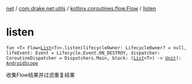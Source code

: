 [net](../../index.md) / [com.drake.net.utils](../index.md) / [kotlinx.coroutines.flow.Flow](index.md) / [listen](./listen.md)

# listen

`fun <T> Flow<`[`List`](https://kotlinlang.org/api/latest/jvm/stdlib/kotlin.collections/-list/index.html)`<T>>.listen(lifecycleOwner: LifecycleOwner? = null, lifeEvent: Event = Lifecycle.Event.ON_DESTROY, dispatcher: CoroutineDispatcher = Dispatchers.Main, block: (`[`List`](https://kotlinlang.org/api/latest/jvm/stdlib/kotlin.collections/-list/index.html)`<T>) -> `[`Unit`](https://kotlinlang.org/api/latest/jvm/stdlib/kotlin/-unit/index.html)`): `[`AndroidScope`](../../com.drake.net.scope/-android-scope/index.md)

收集Flow结果并过滤重复结果

